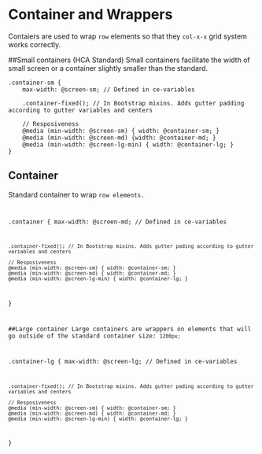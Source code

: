 # Container and Wrappers
Contaiers are used to wrap <code>row</code> elements so that they <code>col-x-x</code> grid system works correctly.

##Small containers (HCA Standard)
Small containers facilitate the width of small screen or a container slightly smaller than the standard.

	.container-sm {
		max-width: @screen-sm; // Defined in ce-variables
	
		.container-fixed(); // In Bootstrap mixins. Adds gutter padding according to gutter variables and centers
	
		// Resposiveness
		@media (min-width: @screen-sm) { width: @container-sm; }
		@media (min-width: @screen-md) {width: @container-md; }
		@media (min-width: @screen-lg-min) { width: @container-lg; }
	}

## Container
Standard container to wrap <code>row</row> elements.
  
  .container {
    max-width: @screen-md; // Defined in ce-variables
  
    .container-fixed(); // In Bootstrap mixins. Adds gutter pading according to gutter variables and centers
  
    // Resposiveness
    @media (min-width: @screen-sm) { width: @container-sm; }
    @media (min-width: @screen-md) { width: @container-md; }
    @media (min-width: @screen-lg-min) { width: @container-lg; }
}

##Large container
Large containers are wrappers on elements that will go outside of the standard container size: <code>1200px;</code>

  .container-lg {
    max-width: @screen-lg; // Defined in ce-variables
  
    .container-fixed(); // In Bootstrap mixins. Adds gutter pading according to gutter variables and centers
  
    // Resposiveness
    @media (min-width: @screen-sm) { width: @container-sm; }
    @media (min-width: @screen-md) { width: @container-md; }
    @media (min-width: @screen-lg-min) { width: @container-lg; }
  }


